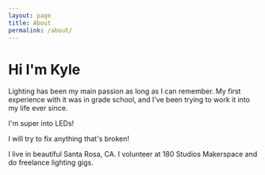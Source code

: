 ```yaml
---
layout: page
title: About
permalink: /about/
---
```


# Hi I'm Kyle

Lighting has been my main passion as long as I can remember. My first experience with it was in grade school, and I've been trying to work it into my life ever since. 

I'm super into LEDs! 

I will try to fix anything that's broken!

I live in beautiful Santa Rosa, CA. I volunteer at 180 Studios Makerspace and do freelance lighting gigs.
